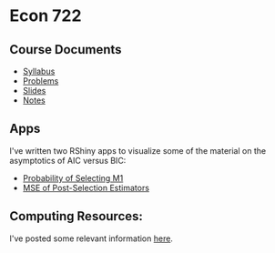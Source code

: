 # Econ 722

## Course Documents        
- [Syllabus](syllabus/syllabus.pdf)
- [Problems](problems.pdf)
- [Slides](./slides/econ722slides.pdf)
- [Notes](main.pdf)

## Apps
I've written two RShiny apps to visualize some of the material on the asymptotics of AIC versus BIC:
- [Probability of Selecting M1](http://fditraglia.shinyapps.io/CH_Figure_4_1)
- [MSE of Post-Selection Estimators](http://fditraglia.shinyapps.io/CH_Figure_4_2)

## Computing Resources:
I've posted some relevant information [here](https://github.com/fditraglia/econ722/blob/master/demo.md).
        
